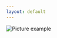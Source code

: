 ```yaml
---
layout: default
---
```

![Picture example](https://github.com/kvartirnik/website/blob/gh-pages/images/kvartirnik_photos/23.jpg)


